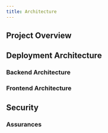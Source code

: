 ```yaml
---
title: Architecture
---
```


## Project Overview

## Deployment Architecture

### Backend Architecture

### Frontend Architecture

## Security

### Assurances
